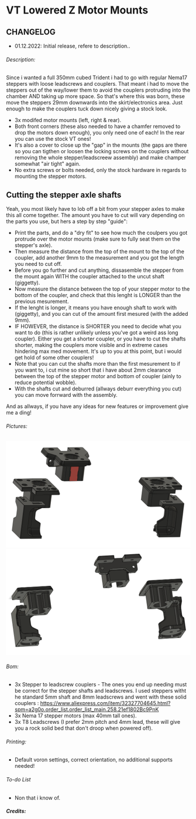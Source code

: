 # VT Lowered Z Motor Mounts

## CHANGELOG
- 01.12.2022: Initial release, refere to description..

###### Description:
Since i wanted a full 350mm cubed Trident i had to go with regular Nema17 steppers with loose leadscrews and couplers. That meant i had to move the steppers out of the way/lower them to avoid the couplers protruding into the chamber AND taking up more space.
So that's where this was born, these move the steppers 29mm downwards into the skirt/electronics area. Just enough to make the couplers tuck down nicely giving a stock look.

- 3x modifed motor mounts (left, right & rear).
- Both front corners (these also needed to have a chamfer removed to drop the motors down enough), you only need one of each! In the rear you can use the stock VT ones!
- It's also a cover to close up the "gap" in the mounts (the gaps are there so you can tigthen or loosen the locking screws on the couplers without removing the whole stepper/leadscreew assembly) and make  champer somewhat "air tight" again.
- No extra screws or bolts needed, only the stock hardware in regards to mounting the stepper motors.

## Cutting the stepper axle shafts

Yeah, you most likely have to lob off a bit from your stepper axles to make this all come together. The amount you have to cut will vary depending on the parts you use, but hers a step by step "guide":
- Print the parts, and do a "dry fit" to see how much the coulpers you got protrude over the motor mounts (make sure to fully seat them on the stepper's axle).
- Then measure the distance from the top of the mount to the top of the coupler, add another 9mm to the measurement and you got the length you need to cut off.
- Before you go further and cut anything, dissasemble the stepper from the mount again WITH the coupler attached to the uncut shaft (giggetty). 
- Now measure the distance between the top of your stepper motor to the bottom of the coupler, and check that this lenght is LONGER than the previous mesurement.
- If the lenght is longer, it means you have enough shaft to work with (giggetty), and you can cut of the amount first mesured (with the added 9mm).
- IF HOWEVER, the distance is SHORTER you need to decide what you want to do (this is rather unlikely unless you've got a weird ass long coupler). Either you get a shorter coupler, or you have to cut the shafts shorter, making the couplers more visible and in extreme cases hindering max med movement. It's up to you at this point, but i would get hold of some other couplers!
- Note that you can cut the shafts more than the first mesurement to if you want to, i cut mine so short that i have about 2mm clearance between the top of the stepper motor and bottom of coupler (ainly to reduce potential wobble).
- With the shafts cut and deburred (allways deburr everything you cut) you can move forrward with the assembly.

And as allways, if you have any ideas for new features or improvement give me a ding!

###### Pictures:
![](./pics/1.png)
![](./pics/2.png)

###### Bom:
- 3x Stepper to leadscrew couplers - The ones you end up needing must be correct for the stepper shafts and leadscrews. I used steppers witht he standard 5mm shaft and 8mm leadscrews and went with these solid couplers : https://www.aliexpress.com/item/32327704645.html?spm=a2g0o.order_list.order_list_main.258.21ef1802Bc9PnK
- 3x Nema 17 stepper motors (max 40mm tall ones).
- 3x T8 Leadscrews (I prefer 2mm pitch and 4mm lead, these will give you a rock solid bed that don't droop when powered off).

###### Printing:
- Default voron settings, correct orientation, no additional supports needed!

###### To-do List
- Non that i know of.

##### Credits: